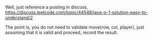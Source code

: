 
Well, just reference a posting in discuss,
https://discuss.leetcode.com/topic/44548/java-o-1-solution-easy-to-understand/2   

The point is, you do not need to validate move(row, col, player), just assuming that it is valid and proceed, record the result.   

     